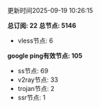 更新时间2025-09-19 10:26:15

**总订阅: 22**
**总节点: 5146**
- vless节点: 6

**google ping有效节点: 105**
- ss节点: 69
- v2ray节点: 33
- trojan节点: 2
- ssr节点: 1
